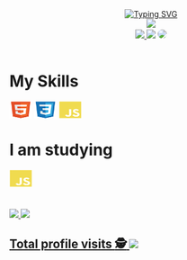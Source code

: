 <div align="center">
<a href="https://git.io/typing-svg"><img src="https://readme-typing-svg.demolab.com?font=Fira+Code&weight=200&duration=1000&pause=300&color=FFC900&background=7F000000&center=true&width=435&lines=Hello!+My+name+is+Almir+Gabriel;I'm+25+years+old;I'm+studying+to+be+a+front+end+developer;Be+Welcome+!+" alt="Typing SVG" /></a>
</div>

<div align="center">
<img height="200em" weight="180em" src="https://i.pinimg.com/originals/09/c6/29/09c62903beeba336dc9da76eb5c9a107.gif"/>
</div>

<div align="center"> 
<a href="https://www.instagram.com/_almir_gabriel_/" target="_blank"><img src="https://img.shields.io/badge/-Instagram-%23E4405F?style=for-the-badge&logo=instagram&logoColor=white"</a>
<a href = "mailto:almir.gabriel.andrade@gmail.com"> <img src="https://img.shields.io/badge/-Gmail-%23333?style=for-the-badge&logo=gmail&logoColor=white" target="_blank"></a>
<a href="https://www.linkedin.com/in/almir-gabriel-andrade-82377b25a/" target="_blank"><img src="https://img.shields.io/badge/-LinkedIn-%230077B5?style=for-the-badge&logo=linkedin&logoColor=white" style="border-radius: 30px" target="_blank"></a> 
 </div>
 
<div style="display: inline_block"><br>
<h1>My Skills</h1>
  <img align="center" alt="Rafa-HTML" height="30" width="40" src="https://raw.githubusercontent.com/devicons/devicon/master/icons/html5/html5-original.svg">
  <img align="center" alt="Rafa-CSS" height="30" width="40" src="https://raw.githubusercontent.com/devicons/devicon/master/icons/css3/css3-original.svg">
  <img align="center" alt="Rafa-Js" height="30" width="40" src="https://raw.githubusercontent.com/devicons/devicon/master/icons/javascript/javascript-plain.svg">
</div>

<div>
<h1>I am studying</h1>
<img align="center" alt="Rafa-Js" height="30" width="40" src="https://raw.githubusercontent.com/devicons/devicon/master/icons/javascript/javascript-plain.svg">
</div>

<div>
<h1></h1>
<a href="https//beacons.ai/AlmirGabriel">
<img height="160em" src="https://github-readme-stats.vercel.app/api?username=AlmirGabriel&show_icons=true&theme=outrun"/>
<img height="160em" src="https://github-readme-stats.vercel.app/api/top-langs/?username=AlmirGabriel&layout=compact&theme=outrun"/>
</div>

## Total profile visits :detective: <img alingn="center" src="https://profile-counter.glitch.me/AlmirGabriel/count.svg" />
